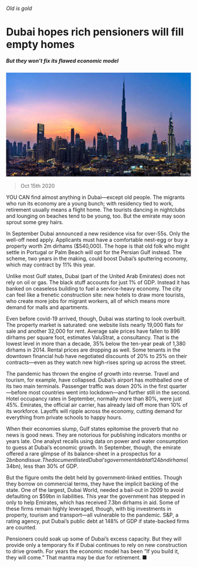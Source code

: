 ###### Old is gold

# Dubai hopes rich pensioners will fill empty homes 

##### But they won’t fix its flawed economic model 

![image](images/20201017_MAP503.jpg) 

> Oct 15th 2020 


YOU CAN find almost anything in Dubai—except old people. The migrants who run its economy are a young bunch; with residency tied to work, retirement usually means a flight home. The tourists dancing in nightclubs and lounging on beaches tend to be young, too. But the emirate may soon sprout some grey hairs.


In September Dubai announced a new residence visa for over-55s. Only the well-off need apply. Applicants must have a comfortable nest-egg or buy a property worth 2m dirhams ($540,000). The hope is that old folk who might settle in Portugal or Palm Beach will opt for the Persian Gulf instead. The scheme, two years in the making, could boost Dubai’s sputtering economy, which may contract by 11% this year.



Unlike most Gulf states, Dubai (part of the United Arab Emirates) does not rely on oil or gas. The black stuff accounts for just 1% of GDP. Instead it has banked on ceaseless building to fuel a service-heavy economy. The city can feel like a frenetic construction site: new hotels to draw more tourists, who create more jobs for migrant workers, all of which means more demand for malls and apartments.


Even before covid-19 arrived, though, Dubai was starting to look overbuilt. The property market is saturated: one website lists nearly 19,000 flats for sale and another 32,000 for rent. Average sale prices have fallen to 896 dirhams per square foot, estimates ValuStrat, a consultancy. That is the lowest level in more than a decade, 35% below the ten-year peak of 1,380 dirhams in 2014. Rental prices are dropping as well. Some tenants in the downtown financial hub have negotiated discounts of 20% to 25% on their contracts—even as they watch new high-rises spring up across the street.


The pandemic has thrown the engine of growth into reverse. Travel and tourism, for example, have collapsed. Dubai’s airport has mothballed one of its two main terminals. Passenger traffic was down 20% in the first quarter—before most countries went into lockdown—and further still in the second. Hotel occupancy rates in September, normally more than 80%, were just 45%. Emirates, the official air carrier, has already laid off more than 10% of its workforce. Layoffs will ripple across the economy, cutting demand for everything from private schools to happy hours.


When their economies slump, Gulf states epitomise the proverb that no news is good news. They are notorious for publishing indicators months or years late. One analyst recalls using data on power and water consumption to guess at Dubai’s economic growth. In September, though, the emirate offered a rare glimpse of its balance-sheet in a prospectus for a $2bn bond issue. The document listed Dubai’s government debt at 124bn dirhams ($34bn), less than 30% of GDP.


But the figure omits the debt held by government-linked entities. Though they borrow on commercial terms, they have the implicit backing of the state. One of the largest, Dubai World, needed a bail-out in 2009 to avoid defaulting on $59bn in liabilities. This year the government has stepped in only to help Emirates, which has received 7.3bn dirhams in aid. Some of these firms remain highly leveraged, though, with big investments in property, tourism and transport—all vulnerable to the pandemic. S&amp;P, a rating agency, put Dubai’s public debt at 148% of GDP if state-backed firms are counted.


Pensioners could soak up some of Dubai’s excess capacity. But they will provide only a temporary fix if Dubai continues to rely on new construction to drive growth. For years the economic model has been “If you build it, they will come.” That mantra may be due for retirement. ■

